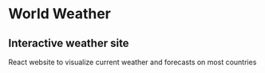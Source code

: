# World Weather

## Interactive weather site

React website to visualize current weather and forecasts on most countries
